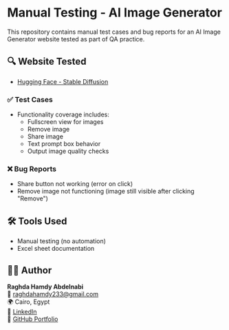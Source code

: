 # Manual Testing - AI Image Generator

This repository contains manual test cases and bug reports for an AI Image Generator website tested as part of QA practice.

## 🔍 Website Tested

- [Hugging Face - Stable Diffusion](https://huggingface.co/spaces/stabilityai/stable-diffusion)



### ✅ Test Cases
- Functionality coverage includes:
  - Fullscreen view for images
  - Remove image
  - Share image
  - Text prompt box behavior
  - Output image quality checks

### ❌ Bug Reports
- Share button not working (error on click)
- Remove image not functioning (image still visible after clicking "Remove")

## 🛠️ Tools Used
- Manual testing (no automation)
- Excel sheet documentation

## 🧑‍💻 Author

**Raghda Hamdy Abdelnabi**  
📧 raghdahamdy233@gmail.com  
🌍 Cairo, Egypt  
🔗 [LinkedIn](https://www.linkedin.com/in/raghda-hamdy-808962234)  
📁 [GitHub Portfolio](https://github.com/raghdahamdy)
